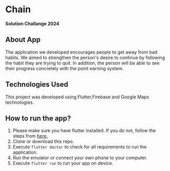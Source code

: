 # Chain 

 **Solution Challange 2024**

## About App
The application we developed encourages people to get away from bad habits. We aimed to strengthen the person's desire to continue by following the habit they are trying to quit. In addition, the person will be able to see their progress concretely with the point earning system.

## Technologies Used
This project was developed using Flutter,Firebase and Google Maps technologies.


## How to run the app?

1. Please make sure you have flutter installed. If you do not, follow the steps from [here.](https://docs.flutter.dev/get-started/install)
2. Clone or download this repo.
3. Execute `flutter doctor` to check for all requirements to run the application.
4. Run the emulator or connect your own phone to your computer.
5. Execute `flutter run` to run your app on device.
